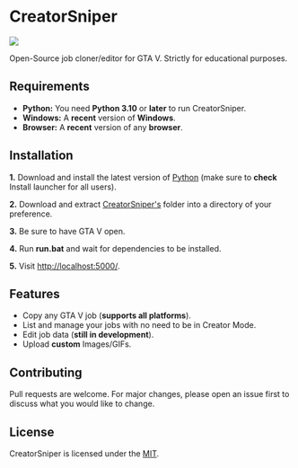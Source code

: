 # CreatorSniper

![](https://i.imgur.com/eIQ33ec.png)

Open-Source job cloner/editor for GTA V. Strictly for educational purposes.

## Requirements

- **Python:** You need **Python 3.10** or **later** to run CreatorSniper.
- **Windows:** A **recent** version of **Windows**.
- **Browser:** A **recent** version of any **browser**.

## Installation

**1.** Download and install the latest version of [Python](https://www.python.org/downloads/) (make sure to **check** Install launcher for all users).

**2.** Download and extract [CreatorSniper's](https://github.com/d3z3n0v3/CreatorSniper/archive/refs/heads/main.zip) folder into a directory of your preference.

**3.** Be sure to have GTA V open.

**4.** Run **run.bat** and wait for dependencies to be installed.

**5.** Visit [http://localhost:5000/](http://localhost:5000/).

## Features

- Copy any GTA V job (**supports all platforms**).
- List and manage your jobs with no need to be in Creator Mode.
- Edit job data (**still in development**).
- Upload **custom** Images/GIFs.

## Contributing
Pull requests are welcome. For major changes, please open an issue first to discuss what you would like to change.

## License
CreatorSniper is licensed under the [MIT](https://choosealicense.com/licenses/mit/).
